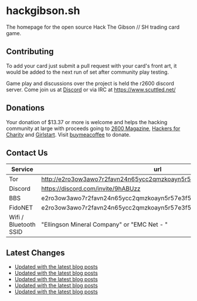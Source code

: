 # hackgibson.sh
The homepage for the open source Hack The Gibson // SH trading card game.


## Contributing

To add your card just submit a pull request with your card's front art, it would be added to the next run of set after community play testing.

Game play and discussions over the project is held the r2600 discord server. Come join us at [Discord](https://discord.com/invite/9hABUzz) or via IRC at https://www.scuttled.net/


## Donations

Your donation of $13.37 or more is welcome and helps the hacking community at large with proceeds going to [2600 Magazine](https://2600.com/), [Hackers for Charity](https://hackersforcharity.org) and [Girlstart](https://girlstart.org).  Visit [buymeacoffee](https://www.buymeacoffee.com/hackgibson.sh) to donate.


## Contact Us

Service | url
-|-
Tor | http://e2ro3ow3awo7r2favn24n65ycc2qmzkoayn5r57e3f56nvjwdcgg32ad.onion
Discord | https://discord.com/invite/9hABUzz
BBS | e2ro3ow3awo7r2favn24n65ycc2qmzkoayn5r57e3f56nvjwdcgg32ad.onion:23
FidoNET | e2ro3ow3awo7r2favn24n65ycc2qmzkoayn5r57e3f56nvjwdcgg32ad.onion:24554
Wifi / Bluetooth SSID | "Ellingson Mineral Company" or "EMC Net - <fidonet address>"

## Latest Changes
<!-- BLOG-POST-LIST:START -->
- [Updated with the latest blog posts](https://github.com/DFW2600/hackgibson.sh/commit/833621f19b15061f64cafa0d09f48acbdc23e137)
- [Updated with the latest blog posts](https://github.com/DFW2600/hackgibson.sh/commit/e2d73a6a01fe01cf34145f2adef07a306c7acbc5)
- [Updated with the latest blog posts](https://github.com/DFW2600/hackgibson.sh/commit/264a7fe2abebde34a5621c124fbf227d0f9ca9be)
- [Updated with the latest blog posts](https://github.com/DFW2600/hackgibson.sh/commit/653ff52c0bd9c9bbeeb2babc24b76d0996fe0920)
- [Updated with the latest blog posts](https://github.com/DFW2600/hackgibson.sh/commit/4b42739688101cfb9a94e75459375688ad76ff1d)
<!-- BLOG-POST-LIST:END -->
